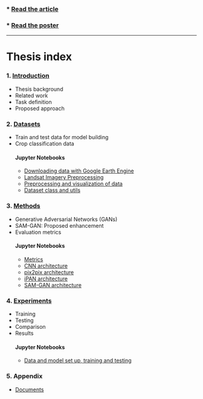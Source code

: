 ### * [Read the article](https://ddd.uab.cat/record/238422/)

### * [Read the poster](PosterTFG.pdf)

------------------------------------------

# Thesis index

### 1. [Introduction](1.Introduction)
* Thesis background
* Related work
* Task definition
* Proposed approach


### 2. [Datasets](2.Datasets)
* Train and test data for model building
* Crop classification data
    #### Jupyter Notebooks
    * [Downloading data with Google Earth Engine](2.Datasets/Downloading_data_with_Google_Earth_Engine.ipynb)
    * [Landsat Imagery Preprocessing](2.Datasets/Landsat_Imagery_Preprocessing.ipynb)
    * [Preprocessing and visualization of data](2.Datasets/Preprocessing_and_visualization_of_data.ipynb)
    * [Dataset class and utils](2.Datasets/Dataset_class_and_utils.ipynb)


### 3. [Methods](3.Methods)
* Generative Adversarial Networks (GANs)
* SAM-GAN: Proposed enhancement
* Evaluation metrics
    #### Jupyter Notebooks
    * [Metrics](3.Methods/Metrics.ipynb)
    * [CNN architecture](3.Methods/CNN_architecture.ipynb)
    * [pix2pix architecture](3.Methods/pix2pix_architecture.ipynb)
    * [iPAN architecture](3.Methods/iPAN_architecture.ipynb)
    * [SAM-GAN architecture](3.Methods/SAM_GAN_architecture.ipynb)


### 4. [Experiments](4.Experiments)
* Training
* Testing
* Comparison
* Results
    #### Jupyter Notebooks
    * [Data and model set up, training and testing](4.Experiments/SetUp_Training_Test.ipynb)

### 5. Appendix
   * [Documents](5.Appendix/documents)
